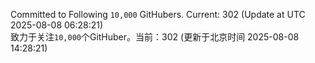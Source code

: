 Committed to Following `10,000` GitHubers. Current: <!-- FOLLOWING_COUNT -->302<!-- FOLLOWING_COUNT --> (Update at UTC <!-- LAST_UPDATED -->2025-08-08 06:28:21<!-- LAST_UPDATED -->)<br>
致力于关注`10,000`个GitHuber。当前：<!-- FOLLOWING_COUNT -->302<!-- FOLLOWING_COUNT --> (更新于北京时间 <!-- LAST_UPDATED_CST -->2025-08-08 14:28:21<!-- LAST_UPDATED_CST -->)
